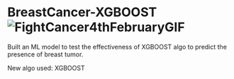 # BreastCancer-XGBOOST![FightCancer4thFebruaryGIF](https://user-images.githubusercontent.com/84969658/176470935-38de052b-225a-4e3d-9330-0f6d74afe568.gif)


Built an ML model to test the effectiveness of XGBOOST algo to predict the presence of breast tumor.

New algo used: XGBOOST
